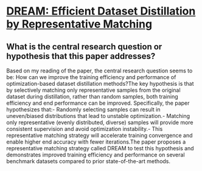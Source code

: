 # [DREAM: Efficient Dataset Distillation by Representative Matching](https://arxiv.org/abs/2302.14416)

## What is the central research question or hypothesis that this paper addresses?

Based on my reading of the paper, the central research question seems to be: How can we improve the training efficiency and performance of optimization-based dataset distillation methods?The key hypothesis is that by selectively matching only representative samples from the original dataset during distillation, rather than random samples, both training efficiency and end performance can be improved. Specifically, the paper hypothesizes that:- Randomly selecting samples can result in uneven/biased distributions that lead to unstable optimization.- Matching only representative (evenly distributed, diverse) samples will provide more consistent supervision and avoid optimization instability.- This representative matching strategy will accelerate training convergence and enable higher end accuracy with fewer iterations.The paper proposes a representative matching strategy called DREAM to test this hypothesis and demonstrates improved training efficiency and performance on several benchmark datasets compared to prior state-of-the-art methods.

